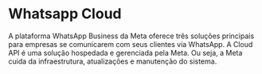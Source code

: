 # Whatsapp Cloud
A plataforma WhatsApp Business da Meta oferece três soluções principais para empresas se comunicarem com seus clientes via WhatsApp. A Cloud API é uma solução hospedada e gerenciada pela Meta. Ou seja, a Meta cuida da infraestrutura, atualizações e manutenção do sistema.
